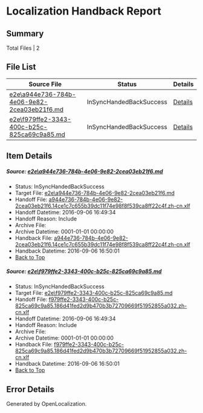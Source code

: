 # <a name='report-top'></a> Localization Handback Report

## Summary
 Total Files | 2

## File List
 Source File | Status | Details 
 ----------- | ------ | ------- 
 [e2e\a944e736-784b-4e06-9e82-2cea03eb21f6.md](https://github.com/OpenLocalizationTestOrg/ol-test0/blob/8726602168b6923fa4df9b6575823accd4b4a0b9/e2e/a944e736-784b-4e06-9e82-2cea03eb21f6.md) | InSyncHandedBackSuccess | [Details](#b679cbb1191e3f9bed99318e0457229e9f68c1963)
 [e2e\f979ffe2-3343-400c-b25c-825ca69c9a85.md](https://github.com/OpenLocalizationTestOrg/ol-test0/blob/8726602168b6923fa4df9b6575823accd4b4a0b9/e2e/f979ffe2-3343-400c-b25c-825ca69c9a85.md) | InSyncHandedBackSuccess | [Details](#fa413d07b9f8ea7ac367ee3fbc17861731e1175d4)

## Item Details
##### <a name='b679cbb1191e3f9bed99318e0457229e9f68c1963'></a> Source: [e2e\a944e736-784b-4e06-9e82-2cea03eb21f6.md](https://github.com/OpenLocalizationTestOrg/ol-test0/blob/8726602168b6923fa4df9b6575823accd4b4a0b9/e2e/a944e736-784b-4e06-9e82-2cea03eb21f6.md)
* Status: InSyncHandedBackSuccess
* Target File: [e2e\a944e736-784b-4e06-9e82-2cea03eb21f6.md](https://github.com/OpenLocalizationTestOrg/ol-test0-zhcn/blob/b15b06d8be8c272bcfe96f2b9749635fc8247e3c/e2e/a944e736-784b-4e06-9e82-2cea03eb21f6.md)
* Handoff File: [a944e736-784b-4e06-9e82-2cea03eb21f6.14ce1c7c655b39dc11f74e98f8f539ca8ff22c4f.zh-cn.xlf](https://github.com/OpenLocalizationTestOrg/ol-test0-handoff/blob/29cc85aa9d43fe35b862b1ba6f045bfa65095d1b/ol-handoff/OpenLocalizationTestOrg/ol-test0-zhcn/ci/ht/a944e736-784b-4e06-9e82-2cea03eb21f6.14ce1c7c655b39dc11f74e98f8f539ca8ff22c4f.zh-cn.xlf)
* Handoff Datetime: 2016-09-06 16:49:34
* Handoff Reason: Include
* Archive File: 
* Archive Datetime: 0001-01-01 00:00:00
* Handback File: [a944e736-784b-4e06-9e82-2cea03eb21f6.14ce1c7c655b39dc11f74e98f8f539ca8ff22c4f.zh-cn.xlf](https://github.com/OpenLocalizationTestOrg/ol-test0-handback/blob/b544736b4252948a9b1a7044837ee6fc3aee6a51/ol-handback/OpenLocalizationTestOrg/ol-test0-zhcn/ci/ht/a944e736-784b-4e06-9e82-2cea03eb21f6.14ce1c7c655b39dc11f74e98f8f539ca8ff22c4f.zh-cn.xlf)
* Handback Datetime: 2016-09-06 16:50:01
* [Back to Top](#report-top)

##### <a name='fa413d07b9f8ea7ac367ee3fbc17861731e1175d4'></a> Source: [e2e\f979ffe2-3343-400c-b25c-825ca69c9a85.md](https://github.com/OpenLocalizationTestOrg/ol-test0/blob/8726602168b6923fa4df9b6575823accd4b4a0b9/e2e/f979ffe2-3343-400c-b25c-825ca69c9a85.md)
* Status: InSyncHandedBackSuccess
* Target File: [e2e\f979ffe2-3343-400c-b25c-825ca69c9a85.md](https://github.com/OpenLocalizationTestOrg/ol-test0-zhcn/blob/b15b06d8be8c272bcfe96f2b9749635fc8247e3c/e2e/f979ffe2-3343-400c-b25c-825ca69c9a85.md)
* Handoff File: [f979ffe2-3343-400c-b25c-825ca69c9a85.186d41fed2d9b470b3b72709669f51952855a032.zh-cn.xlf](https://github.com/OpenLocalizationTestOrg/ol-test0-handoff/blob/29cc85aa9d43fe35b862b1ba6f045bfa65095d1b/ol-handoff/OpenLocalizationTestOrg/ol-test0-zhcn/ci/ht/f979ffe2-3343-400c-b25c-825ca69c9a85.186d41fed2d9b470b3b72709669f51952855a032.zh-cn.xlf)
* Handoff Datetime: 2016-09-06 16:49:34
* Handoff Reason: Include
* Archive File: 
* Archive Datetime: 0001-01-01 00:00:00
* Handback File: [f979ffe2-3343-400c-b25c-825ca69c9a85.186d41fed2d9b470b3b72709669f51952855a032.zh-cn.xlf](https://github.com/OpenLocalizationTestOrg/ol-test0-handback/blob/b544736b4252948a9b1a7044837ee6fc3aee6a51/ol-handback/OpenLocalizationTestOrg/ol-test0-zhcn/ci/ht/f979ffe2-3343-400c-b25c-825ca69c9a85.186d41fed2d9b470b3b72709669f51952855a032.zh-cn.xlf)
* Handback Datetime: 2016-09-06 16:50:01
* [Back to Top](#report-top)


## Error Details

Generated by OpenLocalization.
